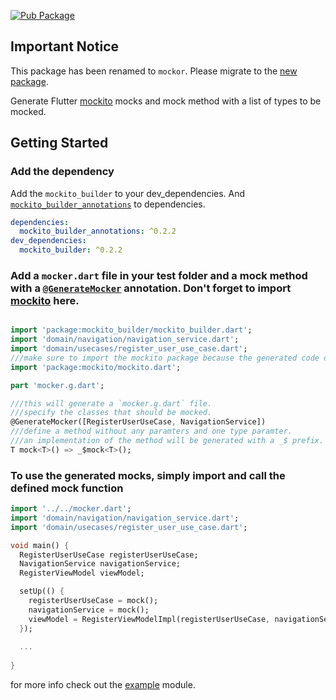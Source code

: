 [![Pub Package](https://img.shields.io/pub/v/mockito_builder.svg)](https://pub.dev/packages/mockito_builder)

## Important Notice
This package has been renamed to `mockor`. Please migrate to the [new package](https://pub.dev/packages/mockor).

Generate Flutter [mockito](https://pub.dev/packages/mockito) mocks and mock method with a list of types to be mocked.

## Getting Started

### Add the dependency

Add the `mockito_builder` to your dev_dependencies. And [`mockito_builder_annotations`](https://pub.dev/packages/mocktio_builder_annotations) to dependencies.

```yaml
dependencies:
  mockito_builder_annotations: ^0.2.2
dev_dependencies:
  mockito_builder: ^0.2.2

```

### Add a `mocker.dart` file in your test folder and a mock method with a [`@GenerateMocker`](https://pub.dev/packages/mockito_builder_annotations) annotation. Don't forget to import [mockito](https://pub.dev/packages/mockito) here.


```dart

import 'package:mockito_builder/mockito_builder.dart';
import 'domain/navigation/navigation_service.dart';
import 'domain/usecases/register_user_use_case.dart';
///make sure to import the mockito package because the generated code depends on it.
import 'package:mockito/mockito.dart';

part 'mocker.g.dart';

///this will generate a `mocker.g.dart` file.
///specify the classes that should be mocked. 
@GenerateMocker([RegisterUserUseCase, NavigationService])
///define a method without any paramters and one type paramter. 
///an implementation of the method will be generated with a _$ prefix.
T mock<T>() => _$mock<T>();
```

### To use the generated mocks, simply import and call the defined mock function

```dart
import '../../mocker.dart';
import 'domain/navigation/navigation_service.dart';
import 'domain/usecases/register_user_use_case.dart';

void main() {
  RegisterUserUseCase registerUserUseCase;
  NavigationService navigationService;
  RegisterViewModel viewModel;

  setUp(() {
    registerUserUseCase = mock();
    navigationService = mock();
    viewModel = RegisterViewModelImpl(registerUserUseCase, navigationService);
  });
  
  ...
  
}
```

for more info check out the [example](https://github.com/digitalrmdy/mockito-builder/tree/master/example) module.
